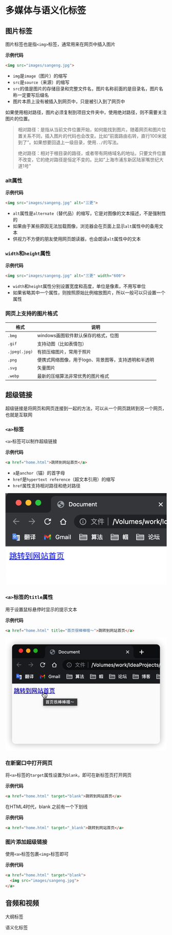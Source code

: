 # 多媒体与语义化标签

## 图片标签

图片标签也是指`<img>`标签，通常用来在网页中插入图片

**示例代码**

```html
<img src="images/sangeng.jpg">
```

+ `img`是`image`（图片）的缩写
+ `src`是`source`（来源）的缩写
+ `src`的值是图片的存储目录和完整文件名，图片名称前面的是目录名，图片名称一定要写后缀名
+ 图片本质上没有被插入到网页中，只是被引入到了网页中

如果使用相对路径，图片必须复制到项目文件夹中，使用绝对路径，则不需要关注图片的位置。

> 相对路径：是指从当前文件位置开始，如何能找到图片。随着网页和图片位置关系不同，插入图片的代码也会改变。比如“前面路由右转，直行100米就到了”。如果想要回退上一级目录，使用`../`的写法。
>
> 绝对路径：相对于根目录的路径，或者带有网络域名的地址。只要文件位置不改变，它的绝对路径是恒定不变的。比如“上海市浦东新区陆家嘴世纪大道1号”

### alt属性

**示例代码**

```html
<img src="images/sangeng.jpg" alt="三更">
```

+ `alt`属性是`alternate`（替代品）的缩写，它是对图像的文本描述，不是强制性的
+ 如果由于某些原因无法加载图像，浏览器会在页面上显示`alt`属性中的备用文本
+ 供视力不方便的朋友使用网页朗读器，也会朗读`alt`属性中的文本

### `width`和`height`属性

**示例代码**

```html
<img src="images/sangeng.jpg" alt="三更" width="600">
```

+ `width`和`height`属性分别设置宽度和高度，单位是像素，不用写单位
+ 如果省略其中一个属性，则按照原始比例缩放图片，所以一般可以只设置一个属性

### 网页上支持的图片格式

| 格式          | 说明                                                 |
| ------------- | ---------------------------------------------------- |
| `.bmg`        | windows画图软件默认保存的格式，位图                  |
| `.gif`        | 支持动图（比如表情包）                               |
| `.jpeg(.jpg)` | 有损压缩图片，常用于照片                             |
| `.png`        | 便携式网络图像，用于logo、背景图等，支持透明和半透明 |
| `.svg`        | 矢量图片                                             |
| `.webp`       | 最新的压缩算法非常优秀的图片格式                     |

## 超级链接

超级链接是将网页和网页连接到一起的方法，可以从一个网页跳转到另一个网页，也就是互联网

### `<a>`标签

`<a>`标签可以制作超级链接

**示例代码**

```html
<a href="home.html">跳转到网站首页</a>
```

+ `a`是`anchor`（锚）的首字母
+ `href`是`hypertext reference`（超文本引用）的缩写
+ `href`属性支持相对路径和绝对路径

![image-20220830235056976](./img/20220830235056976.png)

### `<a>`标签的`title`属性

用于设置鼠标悬停时显示的提示文本

**示例代码**

```html
<a href="home.html" title="首页很棒棒哦～">跳转到网站首页</a>
```

![image-20220830235753531](./img/20220830235753531.png)

### 在新窗口中打开网页

将`<a>`标签的`target`属性设置为`blank`，即可在新标签页打开网页

**示例代码**

```html
<a href="home.html" target="blank">跳转到网站首页</a>
```

在HTML4时代，blank 之前有一个下划线

**示例代码**

```html
<a href="home.html" target="_blank">跳转到网站首页</a>
```

### 图片添加超级链接

使用`<a>`标签包裹`<img>`标签即可

**示例代码**

```html
<a href="home.html" target="blank">
  <img src="images/sangeng.jpg">
</a>
```

## 音频和视频

大纲标签

语义化标签